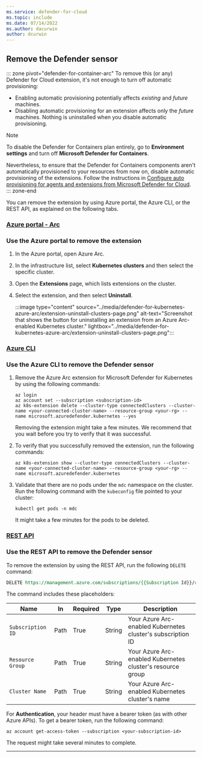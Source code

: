```yaml
---
ms.service: defender-for-cloud
ms.topic: include
ms.date: 07/14/2022
ms.author: dacurwin
author: dcurwin
---
```

## Remove the Defender sensor

::: zone pivot="defender-for-container-arc"
To remove this (or any) Defender for Cloud extension, it's not enough to turn off automatic provisioning:

- Enabling automatic provisioning potentially affects *existing* and *future* machines.
- Disabling automatic provisioning for an extension affects only the *future* machines. Nothing is uninstalled when you disable automatic provisioning.

> [!NOTE]
> To disable the Defender for Containers plan entirely, go to **Environment settings** and turn off **Microsoft Defender for Containers**.

Nevertheless, to ensure that the Defender for Containers components aren't automatically provisioned to your resources from now on, disable automatic provisioning of the extensions. Follow the instructions in [Configure auto provisioning for agents and extensions from Microsoft Defender for Cloud](../monitoring-components.md).
::: zone-end

You can remove the extension by using Azure portal, the Azure CLI, or the REST API, as explained on the following tabs.

### [Azure portal - Arc](#tab/k8s-remove-arc)

### Use the Azure portal to remove the extension

1. In the Azure portal, open Azure Arc.
1. In the infrastructure list, select **Kubernetes clusters** and then select the specific cluster.
1. Open the **Extensions** page, which lists extensions on the cluster.
1. Select the extension, and then select **Uninstall**.

    :::image type="content" source="../media/defender-for-kubernetes-azure-arc/extension-uninstall-clusters-page.png" alt-text="Screenshot that shows the button for uninstalling an extension from an Azure Arc-enabled Kubernetes cluster." lightbox="../media/defender-for-kubernetes-azure-arc/extension-uninstall-clusters-page.png":::

### [Azure CLI](#tab/k8s-remove-cli)

### Use the Azure CLI to remove the Defender sensor

1. Remove the Azure Arc extension for Microsoft Defender for Kubernetes by using the following commands:

    ```azurecli
    az login
    az account set --subscription <subscription-id>
    az k8s-extension delete --cluster-type connectedClusters --cluster-name <your-connected-cluster-name> --resource-group <your-rg> --name microsoft.azuredefender.kubernetes --yes
    ```

    Removing the extension might take a few minutes. We recommend that you wait before you try to verify that it was successful.

1. To verify that you successfully removed the extension, run the following commands:

    ```azurecli
    az k8s-extension show --cluster-type connectedClusters --cluster-name <your-connected-cluster-name> --resource-group <your-rg> --name microsoft.azuredefender.kubernetes
    ```

1. Validate that there are no pods under the `mdc` namespace on the cluster. Run the following command with the `kubeconfig` file pointed to your cluster:

    ```console
    kubectl get pods -n mdc
    ```

    It might take a few minutes for the pods to be deleted.

### [REST API](#tab/k8s-remove-api)

### Use the REST API to remove the Defender sensor

To remove the extension by using the REST API, run the following `DELETE` command:

```rest
DELETE https://management.azure.com/subscriptions/{{Subscription Id}}/resourcegroups/{{Resource Group}}/providers/Microsoft.Kubernetes/connectedClusters/{{Cluster Name}}/providers/Microsoft.KubernetesConfiguration/extensions/microsoft.azuredefender.kubernetes?api-version=2020-07-01-preview
```

The command includes these placeholders:

| Name            | In   | Required | Type   | Description                                           |
|-----------------|------|----------|--------|-------------------------------------------------------|
| `Subscription ID` | Path | True     | String | Your Azure Arc-enabled Kubernetes cluster's subscription ID |
| `Resource Group`  | Path | True     | String | Your Azure Arc-enabled Kubernetes cluster's resource group  |
| `Cluster Name`    | Path | True     | String | Your Azure Arc-enabled Kubernetes cluster's name            |

For **Authentication**, your header must have a bearer token (as with other Azure APIs). To get a bearer token, run the following command:

```azurecli
az account get-access-token --subscription <your-subscription-id>
```

The request might take several minutes to complete.

---
